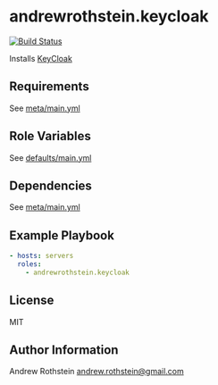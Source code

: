 andrewrothstein.keycloak
=========
[![Build Status](https://travis-ci.org/andrewrothstein/ansible-keycloak.svg?branch=master)](https://travis-ci.org/andrewrothstein/ansible-keycloak)

Installs [KeyCloak](http://www.keycloak.org/)

Requirements
------------

See [meta/main.yml](meta/main.yml)

Role Variables
--------------

See [defaults/main.yml](defaults/main.yml)

Dependencies
------------

See [meta/main.yml](meta/main.yml)

Example Playbook
----------------

```yml
- hosts: servers
  roles:
    - andrewrothstein.keycloak
```

License
-------

MIT

Author Information
------------------

Andrew Rothstein <andrew.rothstein@gmail.com>
